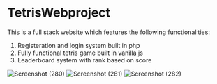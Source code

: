 # TetrisWebproject

This is a full stack website which features the following functionalities: 

1. Registeration and login system built in php
2. Fully functional tetris game built in vanilla js
3. Leaderboard system with rank based on score

![Screenshot (280)](https://user-images.githubusercontent.com/94067614/156575565-1345fca1-8a33-4ed9-8283-194bdd4a9db6.png)
![Screenshot (281)](https://user-images.githubusercontent.com/94067614/156575567-9ed3364c-00ce-4d78-99b2-7ba24269a7a5.png)
![Screenshot (282)](https://user-images.githubusercontent.com/94067614/156575570-eff90377-3d05-4b20-ba5c-b3584e3659fe.png)
